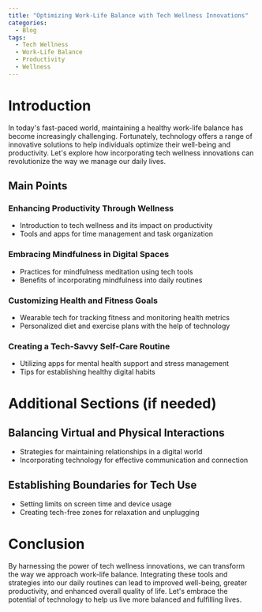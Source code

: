 ```yaml
---
title: "Optimizing Work-Life Balance with Tech Wellness Innovations"
categories:
  - Blog
tags:
  - Tech Wellness
  - Work-Life Balance
  - Productivity
  - Wellness
---
```


# Introduction
In today's fast-paced world, maintaining a healthy work-life balance has become increasingly challenging. Fortunately, technology offers a range of innovative solutions to help individuals optimize their well-being and productivity. Let's explore how incorporating tech wellness innovations can revolutionize the way we manage our daily lives.

## Main Points
### Enhancing Productivity Through Wellness
- Introduction to tech wellness and its impact on productivity
- Tools and apps for time management and task organization

### Embracing Mindfulness in Digital Spaces
- Practices for mindfulness meditation using tech tools
- Benefits of incorporating mindfulness into daily routines

### Customizing Health and Fitness Goals
- Wearable tech for tracking fitness and monitoring health metrics
- Personalized diet and exercise plans with the help of technology

### Creating a Tech-Savvy Self-Care Routine
- Utilizing apps for mental health support and stress management
- Tips for establishing healthy digital habits

# Additional Sections (if needed)
## Balancing Virtual and Physical Interactions
- Strategies for maintaining relationships in a digital world
- Incorporating technology for effective communication and connection

## Establishing Boundaries for Tech Use
- Setting limits on screen time and device usage
- Creating tech-free zones for relaxation and unplugging

# Conclusion
By harnessing the power of tech wellness innovations, we can transform the way we approach work-life balance. Integrating these tools and strategies into our daily routines can lead to improved well-being, greater productivity, and enhanced overall quality of life. Let's embrace the potential of technology to help us live more balanced and fulfilling lives.